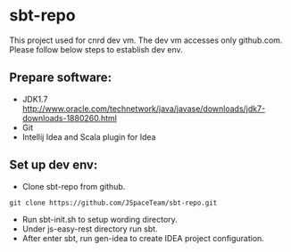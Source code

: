 sbt-repo
========
This project used for cnrd dev vm. The dev vm accesses only github.com.
Please follow below steps to establish dev env.

Prepare software:
--------
 - JDK1.7 http://www.oracle.com/technetwork/java/javase/downloads/jdk7-downloads-1880260.html
 - Git
 - Intellij Idea and Scala plugin for Idea

Set up dev env:
--------
 - Clone sbt-repo from github.
```
git clone https://github.com/JSpaceTeam/sbt-repo.git
```
 - Run sbt-init.sh to setup wording directory.
 - Under js-easy-rest directory run sbt.
 - After enter sbt, run gen-idea to create IDEA project configuration.
